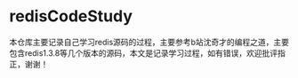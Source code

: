 # redisCodeStudy
   本仓库主要记录自己学习redis源码的过程，主要参考b站沈奇才的编程之道，主要包含redis1.3.8等几个版本的源码，本文是记录学习过程，如有错误，欢迎批评指正，谢谢！
